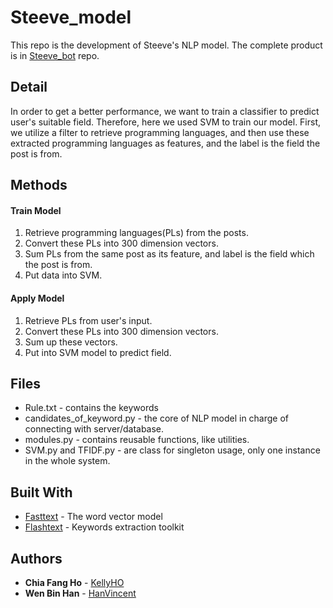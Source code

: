 # Steeve_model

This repo is the development of Steeve's NLP model. The complete product is in [Steeve_bot](https://github.com/TensorFun/Steeve_bot.git) repo.


## Detail

In order to get a better performance, we want to train a classifier to predict user's suitable field. 
Therefore, here we used SVM to train our model. First, we utilize a filter to retrieve programming languages, and then use these extracted programming languages as features, and the label is the field the post is from.

## Methods

#### Train Model
1. Retrieve programming languages(PLs) from the posts.
2. Convert these PLs into 300 dimension vectors.
3. Sum PLs from the same post as its feature, and label is the field which the post is from.
4. Put data into SVM.

#### Apply Model
1. Retrieve PLs from user's input.
2. Convert these PLs into 300 dimension vectors.
3. Sum up these vectors.
4. Put into SVM model to predict field.

## Files

* Rule.txt - contains the keywords
* candidates_of_keyword.py - the core of NLP model in charge of connecting with server/database.
* modules.py - contains reusable functions, like utilities.
* SVM.py and TFIDF.py - are class for singleton usage, only one instance in the whole system.


## Built With

* [Fasttext](https://github.com/facebookresearch/fastText) - The word vector model
* [Flashtext](https://github.com/vi3k6i5/flashtext) - Keywords extraction toolkit

## Authors

* **Chia Fang Ho** - [KellyHO](https://github.com/KellyHO)
* **Wen Bin Han** - [HanVincent](https://github.com/HanVincent)
